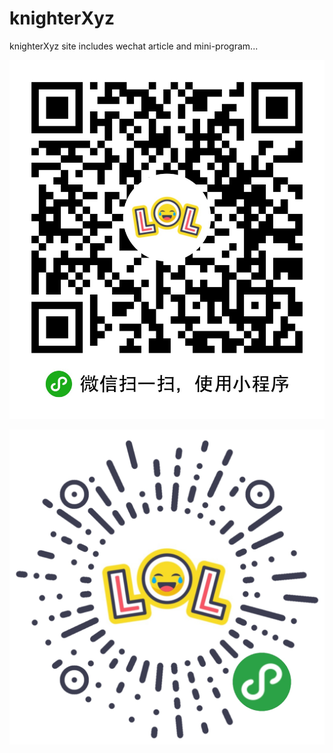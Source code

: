 # knighterXyz
knighterXyz site includes wechat article and mini-program...

![QR](https://raw.githubusercontent.com/smartkit/knighterXyz/master/gh_f3bce2580aa4_1280.jpg)

![App](https://raw.githubusercontent.com/smartkit/knighterXyz/master/gh_f3bce2580aa4_1280-2.jpg)
